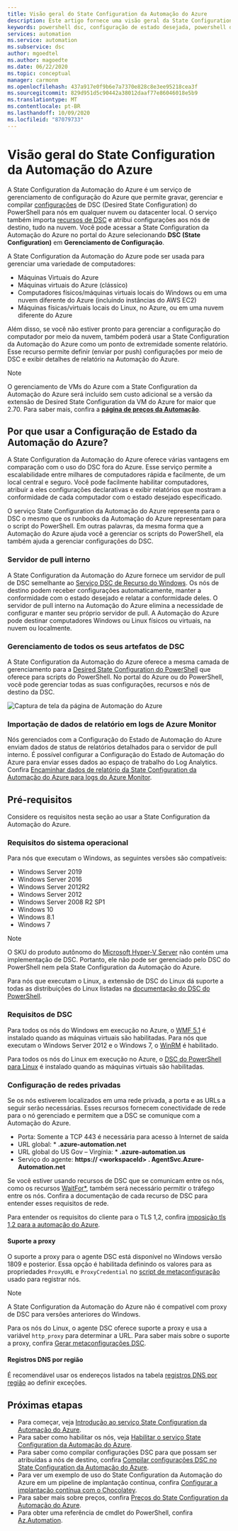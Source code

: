 ```yaml
---
title: Visão geral do State Configuration da Automação do Azure
description: Este artigo fornece uma visão geral da State Configuration da Automação do Azure.
keywords: powershell dsc, configuração de estado desejada, powershell dsc azure
services: automation
ms.service: automation
ms.subservice: dsc
author: mgoedtel
ms.author: magoedte
ms.date: 06/22/2020
ms.topic: conceptual
manager: carmonm
ms.openlocfilehash: 437a917e0f9b6e7a7370e828c8e3ee95218cea3f
ms.sourcegitcommit: 829d951d5c90442a38012daaf77e86046018e5b9
ms.translationtype: MT
ms.contentlocale: pt-BR
ms.lasthandoff: 10/09/2020
ms.locfileid: "87079733"
---
```

# <a name="azure-automation-state-configuration-overview"></a>Visão geral do State Configuration da Automação do Azure

A State Configuration da Automação do Azure é um serviço de gerenciamento de configuração do Azure que permite gravar, gerenciar e compilar [configurações](/powershell/scripting/dsc/configurations/configurations) de DSC (Desired State Configuration) do PowerShell para nós em qualquer nuvem ou datacenter local. O serviço também importa [recursos de DSC](/powershell/scripting/dsc/resources/resources) e atribui configurações aos nós de destino, tudo na nuvem. Você pode acessar a State Configuration da Automação do Azure no portal do Azure selecionando **DSC (State Configuration)** em **Gerenciamento de Configuração**.

A State Configuration da Automação do Azure pode ser usada para gerenciar uma variedade de computadores:

- Máquinas Virtuais do Azure
- Máquinas virtuais do Azure (clássico)
- Computadores físicos/máquinas virtuais locais do Windows ou em uma nuvem diferente do Azure (incluindo instâncias do AWS EC2)
- Máquinas físicas/virtuais locais do Linux, no Azure, ou em uma nuvem diferente do Azure

Além disso, se você não estiver pronto para gerenciar a configuração do computador por meio da nuvem, também poderá usar a State Configuration da Automação do Azure como um ponto de extremidade somente relatório. Esse recurso permite definir (enviar por push) configurações por meio de DSC e exibir detalhes de relatório na Automação do Azure.

> [!NOTE]
> O gerenciamento de VMs do Azure com a State Configuration da Automação do Azure será incluído sem custo adicional se a versão da extensão de Desired State Configuration da VM do Azure for maior que 2.70. Para saber mais, confira a [**página de preços da Automação**](https://azure.microsoft.com/pricing/details/automation/).

## <a name="why-use-azure-automation-state-configuration"></a>Por que usar a Configuração de Estado da Automação do Azure?

A State Configuration da Automação do Azure oferece várias vantagens em comparação com o uso do DSC fora do Azure. Esse serviço permite a escalabilidade entre milhares de computadores rápida e facilmente, de um local central e seguro. Você pode facilmente habilitar computadores, atribuir a eles configurações declarativas e exibir relatórios que mostram a conformidade de cada computador com o estado desejado especificado.

O serviço State Configuration da Automação do Azure representa para o DSC o mesmo que os runbooks da Automação do Azure representam para o script do PowerShell. Em outras palavras, da mesma forma que a Automação do Azure ajuda você a gerenciar os scripts do PowerShell, ela também ajuda a gerenciar configurações do DSC. 

### <a name="built-in-pull-server"></a>Servidor de pull interno

A State Configuration da Automação do Azure fornece um servidor de pull de DSC semelhante ao [Serviço DSC de Recurso do Windows](/powershell/scripting/dsc/pull-server/pullserver). Os nós de destino podem receber configurações automaticamente, manter a conformidade com o estado desejado e relatar a conformidade deles. O servidor de pull interno na Automação do Azure elimina a necessidade de configurar e manter seu próprio servidor de pull. A Automação do Azure pode destinar computadores Windows ou Linux físicos ou virtuais, na nuvem ou localmente.

### <a name="management-of-all-your-dsc-artifacts"></a>Gerenciamento de todos os seus artefatos de DSC

A State Configuration da Automação do Azure oferece a mesma camada de gerenciamento para a [Desired State Configuration do PowerShell](/powershell/scripting/dsc/overview/overview) que oferece para scripts do PowerShell. No portal do Azure ou do PowerShell, você pode gerenciar todas as suas configurações, recursos e nós de destino da DSC.

![Captura de tela da página de Automação do Azure](./media/automation-dsc-overview/azure-automation-blade.png)

### <a name="import-of-reporting-data-into-azure-monitor-logs"></a>Importação de dados de relatório em logs de Azure Monitor

Nós gerenciados com a Configuração do Estado de Automação do Azure enviam dados de status de relatórios detalhados para o servidor de pull interno. É possível configurar a Configuração do Estado de Automação do Azure para enviar esses dados ao espaço de trabalho do Log Analytics. Confira [Encaminhar dados de relatório da State Configuration da Automação do Azure para logs do Azure Monitor](automation-dsc-diagnostics.md).

## <a name="prerequisites"></a>Pré-requisitos

Considere os requisitos nesta seção ao usar a State Configuration da Automação do Azure.

### <a name="operating-system-requirements"></a>Requisitos do sistema operacional

Para nós que executam o Windows, as seguintes versões são compatíveis:

- Windows Server 2019
- Windows Server 2016
- Windows Server 2012R2
- Windows Server 2012
- Windows Server 2008 R2 SP1
- Windows 10
- Windows 8.1
- Windows 7

>[!NOTE]
>O SKU do produto autônomo do [Microsoft Hyper-V Server](/windows-server/virtualization/hyper-v/hyper-v-server-2016) não contém uma implementação de DSC. Portanto, ele não pode ser gerenciado pelo DSC do PowerShell nem pela State Configuration da Automação do Azure.

Para nós que executam o Linux, a extensão de DSC do Linux dá suporte a todas as distribuições do Linux listadas na [documentação do DSC do PowerShell](/powershell/scripting/dsc/getting-started/lnxgettingstarted).

### <a name="dsc-requirements"></a>Requisitos de DSC

Para todos os nós do Windows em execução no Azure, o [WMF 5.1](/powershell/scripting/wmf/setup/install-configure) é instalado quando as máquinas virtuais são habilitadas. Para nós que executam o Windows Server 2012 e o Windows 7, o [WinRM](/powershell/scripting/dsc/troubleshooting/troubleshooting#winrm-dependency) é habilitado.

Para todos os nós do Linux em execução no Azure, o [DSC do PowerShell para Linux](https://github.com/Microsoft/PowerShell-DSC-for-Linux) é instalado quando as máquinas virtuais são habilitadas.

### <a name="configuration-of-private-networks"></a><a name="network-planning"></a>Configuração de redes privadas

Se os nós estiverem localizados em uma rede privada, a porta e as URLs a seguir serão necessárias. Esses recursos fornecem conectividade de rede para o nó gerenciado e permitem que a DSC se comunique com a Automação do Azure.

* Porta: Somente a TCP 443 é necessária para acesso à Internet de saída
* URL global: * **.azure-automation.net**
* URL global do US Gov – Virgínia: * **.azure-automation.us**
* Serviço do agente: **https:// \<workspaceId\> . AgentSvc.Azure-Automation.net**

Se você estiver usando recursos de DSC que se comunicam entre os nós, como os recursos [WaitFor*](/powershell/scripting/dsc/reference/resources/windows/waitForAllResource), também será necessário permitir o tráfego entre os nós. Confira a documentação de cada recurso de DSC para entender esses requisitos de rede.

Para entender os requisitos do cliente para o TLS 1,2, confira [imposição tls 1,2 para a automação do Azure](automation-managing-data.md#tls-12-enforcement-for-azure-automation).

#### <a name="proxy-support"></a>Suporte a proxy

O suporte a proxy para o agente DSC está disponível no Windows versão 1809 e posterior. Essa opção é habilitada definindo os valores para as propriedades `ProxyURL` e `ProxyCredential` no [script de metaconfiguração](automation-dsc-onboarding.md#generate-dsc-metaconfigurations) usado para registrar nós. 

>[!NOTE]
>A State Configuration da Automação do Azure não é compatível com proxy de DSC para versões anteriores do Windows.

Para os nós do Linux, o agente DSC oferece suporte a proxy e usa a variável `http_proxy` para determinar a URL. Para saber mais sobre o suporte a proxy, confira [Gerar metaconfigurações DSC](automation-dsc-onboarding.md#generate-dsc-metaconfigurations).

#### <a name="dns-records-per-region"></a>Registros DNS por região

É recomendável usar os endereços listados na tabela [registros DNS por região](how-to/automation-region-dns-records.md) ao definir exceções.

## <a name="next-steps"></a>Próximas etapas

- Para começar, veja [Introdução ao serviço State Configuration da Automação do Azure](automation-dsc-getting-started.md).
- Para saber como habilitar os nós, veja [Habilitar o serviço State Configuration da Automação do Azure](automation-dsc-onboarding.md).
- Para saber como compilar configurações DSC para que possam ser atribuídas a nós de destino, confira [Compilar configurações DSC no State Configuration da Automação do Azure](automation-dsc-compile.md).
- Para ver um exemplo de uso do State Configuration da Automação do Azure em um pipeline de implantação contínua, confira [Configurar a implantação contínua com o Chocolatey](automation-dsc-cd-chocolatey.md).
- Para saber mais sobre preços, confira [Preços do State Configuration da Automação do Azure](https://azure.microsoft.com/pricing/details/automation/).
- Para obter uma referência de cmdlet do PowerShell, confira [Az.Automation](/powershell/module/az.automation/?view=azps-3.7.0#automation).
